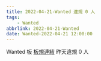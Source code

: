 ```yaml
---
title: 2022-04-21-Wanted 違規 0 人
tags:
    - Wanted
abbrlink: 2022-04-21-Wanted
date: Wanted-2022-04-21 12:00:00
---
```

Wanted 板 [板規連結](https://www.ptt.cc/bbs/Wanted/M.1608829773.A.D3B.html)
昨天違規 0 人
